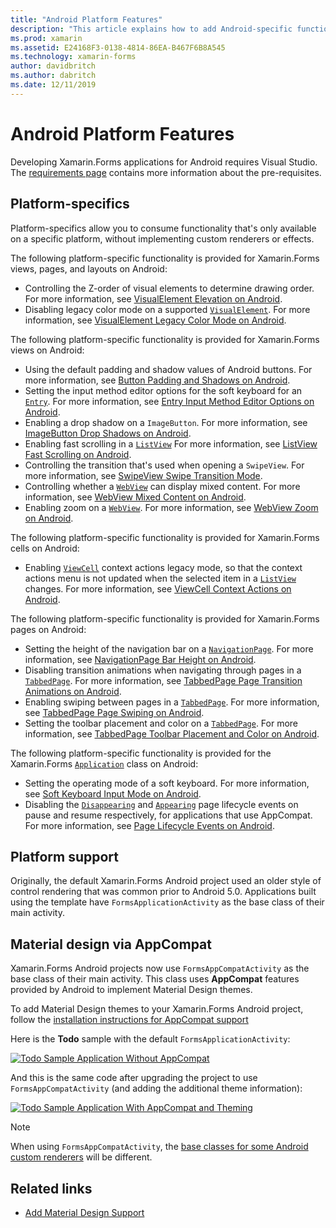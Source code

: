 ```yaml
---
title: "Android Platform Features"
description: "This article explains how to add Android-specific functionality to Xamarin.Forms applications."
ms.prod: xamarin
ms.assetid: E24168F3-0138-4814-86EA-B467F6B8A545
ms.technology: xamarin-forms
author: davidbritch
ms.author: dabritch
ms.date: 12/11/2019
---
```


# Android Platform Features

Developing Xamarin.Forms applications for Android requires Visual Studio. The [requirements page](~/get-started/requirements.md) contains more information about the pre-requisites.

## Platform-specifics

Platform-specifics allow you to consume functionality that's only available on a specific platform, without implementing custom renderers or effects.

The following platform-specific functionality is provided for Xamarin.Forms views, pages, and layouts on Android:

- Controlling the Z-order of visual elements to determine drawing order. For more information, see [VisualElement Elevation on Android](visualelement-elevation.md).
- Disabling legacy color mode on a supported [`VisualElement`](xref:Xamarin.Forms.VisualElement). For more information, see [VisualElement Legacy Color Mode on Android](legacy-color-mode.md).

The following platform-specific functionality is provided for Xamarin.Forms views on Android:

- Using the default padding and shadow values of Android buttons. For more information, see [Button Padding and Shadows on Android](button-padding-shadow.md).
- Setting the input method editor options for the soft keyboard for an [`Entry`](xref:Xamarin.Forms.Entry). For more information, see [Entry Input Method Editor Options on Android](entry-ime-options.md).
- Enabling a drop shadow on a `ImageButton`. For more information, see [ImageButton Drop Shadows on Android](imagebutton-drop-shadow.md).
- Enabling fast scrolling in a [`ListView`](xref:Xamarin.Forms.ListView) For more information, see [ListView Fast Scrolling on Android](listview-fast-scrolling.md).
- Controlling the transition that's used when opening a `SwipeView`. For more information, see [SwipeView Swipe Transition Mode](swipeview-swipetransitionmode.md).
- Controlling whether a [`WebView`](xref:Xamarin.Forms.WebView) can display mixed content. For more information, see [WebView Mixed Content on Android](webview-mixed-content.md).
- Enabling zoom on a [`WebView`](xref:Xamarin.Forms.WebView). For more information, see [WebView Zoom on Android](webview-zoom-controls.md).

The following platform-specific functionality is provided for Xamarin.Forms cells on Android:

- Enabling [`ViewCell`](xref:Xamarin.Forms.ViewCell) context actions legacy mode, so that the context actions menu is not updated when the selected item in a [`ListView`](xref:Xamarin.Forms.ListView) changes. For more information, see [ViewCell Context Actions on Android](viewcell-context-actions.md).

The following platform-specific functionality is provided for Xamarin.Forms pages on Android:

- Setting the height of the navigation bar on a [`NavigationPage`](xref:Xamarin.Forms.NavigationPage). For more information, see [NavigationPage Bar Height on Android](navigationpage-bar-height.md).
- Disabling transition animations when navigating through pages in a [`TabbedPage`](xref:Xamarin.Forms.TabbedPage). For more information, see [TabbedPage Page Transition Animations on Android](tabbedpage-transition-animations.md).
- Enabling swiping between pages in a [`TabbedPage`](xref:Xamarin.Forms.TabbedPage). For more information, see [TabbedPage Page Swiping on Android](tabbedpage-page-swiping.md).
- Setting the toolbar placement and color on a [`TabbedPage`](xref:Xamarin.Forms.TabbedPage). For more information, see [TabbedPage Toolbar Placement and Color on Android](tabbedpage-toolbar-placement-color.md).

The following platform-specific functionality is provided for the Xamarin.Forms [`Application`](xref:Xamarin.Forms.Application) class on Android:

- Setting the operating mode of a soft keyboard. For more information, see [Soft Keyboard Input Mode on Android](soft-keyboard-input-mode.md).
- Disabling the [`Disappearing`](xref:Xamarin.Forms.Page.Appearing) and [`Appearing`](xref:Xamarin.Forms.Page.Appearing) page lifecycle events on pause and resume respectively, for applications that use AppCompat. For more information, see [Page Lifecycle Events on Android](page-lifecycle-events.md).

## Platform support

Originally, the default Xamarin.Forms Android project used an older style of control rendering that was common prior to Android 5.0. Applications built using the template have `FormsApplicationActivity` as the base class of their main activity.

## Material design via AppCompat

Xamarin.Forms Android projects now use `FormsAppCompatActivity` as the base class of their main activity. This class uses **AppCompat** features provided by Android to implement Material Design themes.

To add Material Design themes to your Xamarin.Forms Android project, follow the [installation instructions for AppCompat support](appcompat-material-design.md)

Here is the **Todo** sample with the default `FormsApplicationActivity`:

[![](images/before-appcompat-sml.png "Todo Sample Application Without AppCompat")](images/before-appcompat.png#lightbox "Todo Sample Application Without AppCompat")

And this is the same code after upgrading the project to use `FormsAppCompatActivity` (and adding the additional theme information):

[![](images/post-appcompat-sml.png "Todo Sample Application With AppCompat and Theming")](images/post-appcompat.png#lightbox "Todo Sample Application With AppCompat and Theming")

> [!NOTE]
> When using `FormsAppCompatActivity`, the [base classes for some Android custom renderers](~/xamarin-forms/app-fundamentals/custom-renderer/renderers.md) will be different.

## Related links

- [Add Material Design Support](appcompat-material-design.md)
